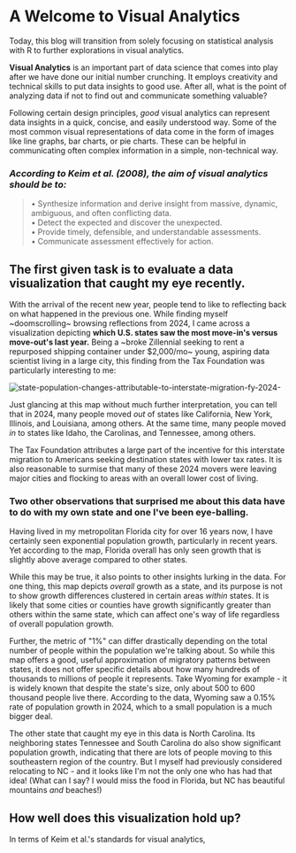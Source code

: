# A Welcome to Visual Analytics

Today, this blog will transition from solely focusing on statistical analysis with R to further explorations in visual analytics.

**Visual Analytics** is an important part of data science that comes into play after we have done our initial number crunching. It employs creativity and technical skills to put data insights to good use. After all, what is the point of analyzing data if not to find out and communicate something valuable?

Following certain design principles, *good* visual analytics can represent data insights in a quick, concise, and easily understood way. Some of the most common visual representations of data come in the form of images like line graphs, bar charts, or pie charts. These can be helpful in communicating often complex information in a simple, non-technical way.

### *According to Keim et al. (2008), the aim of visual analytics should be to:*
> • Synthesize information and derive insight from massive, dynamic, ambiguous, and often conflicting data. <br />
> • Detect the expected and discover the unexpected. <br />
> • Provide timely, defensible, and understandable assessments. <br />
> • Communicate assessment effectively for action. <br />

## The first given task is to evaluate a data visualization that caught my eye recently.
With the arrival of the recent new year, people tend to like to reflecting back on what happened in the previous one. While finding myself ~doomscrolling~ browsing reflections from 2024, I came across a visualization depicting **which U.S. states saw the most move-in's versus move-out's last year.** Being a ~broke Zillennial seeking to rent a repurposed shipping container under $2,000/mo~ young, aspiring data scientist living in a large city, this finding from the Tax Foundation was particularly interesting to me:

![state-population-changes-attributable-to-interstate-migration-fy-2024-](https://github.com/user-attachments/assets/e9262e51-5833-4c8a-bab8-5b3e1e4402f9)

Just glancing at this map without much further interpretation, you can tell that in 2024, many people moved *out* of states like California, New York, Illinois, and Louisiana, among others. At the same time, many people moved *in* to states like Idaho, the Carolinas, and Tennessee, among others.

The Tax Foundation attributes a large part of the incentive for this interstate migration to Americans seeking destination states with lower tax rates. It is also reasonable to surmise that many of these 2024 movers were leaving major cities and flocking to areas with an overall lower cost of living.

### Two other observations that surprised me about this data have to do with my own state and one I've been eye-balling.

Having lived in my metropolitan Florida city for over 16 years now, I have certainly seen exponential population growth, particularly in recent years. Yet according to the map, Florida overall has only seen growth that is slightly above average compared to other states.

While this may be true, it also points to other insights lurking in the data. For one thing, this map depicts *overall* growth as a state, and its purpose is not to show growth differences clustered in certain areas *within* states. It is likely that some cities or counties have growth significantly greater than others within the same state, which can affect one's way of life regardless of overall population growth.

Further, the metric of "1%" can differ drastically depending on the total number of people within the population we're talking about. So while this map offers a good, useful approximation of migratory patterns between states, it does not offer specific details about how many hundreds of thousands to millions of people it represents. Take Wyoming for example - it is widely known that despite the state's size, only about 500 to 600 thousand people live there. According to the data, Wyoming saw a 0.15% rate of population growth in 2024, which to a small population is a much bigger deal.

The other state that caught my eye in this data is North Carolina. Its neighboring states Tennessee and South Carolina do also show significant population growth, indicating that there are lots of people moving to this southeastern region of the country. But I myself had previously considered relocating to NC - and it looks like I'm not the only one who has had that idea! (What can I say? I would miss the food in Florida, but NC has beautiful mountains *and* beaches!)

## How well does this visualization hold up?
In terms of Keim et al.'s standards for visual analytics, 
